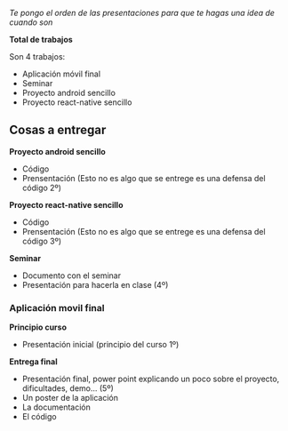 *Te pongo el orden de las presentaciones para que te hagas una idea de cuando son*


**Total de trabajos**


Son 4 trabajos:
- Aplicación móvil final
- Seminar
- Proyecto android sencillo
- Proyecto react-native sencillo

## Cosas a entregar



**Proyecto android sencillo**
- Código
- Prensentación (Esto no es algo que se entrege es una defensa del código 2º)

**Proyecto react-native sencillo**
- Código
- Prensentación (Esto no es algo que se entrege es una defensa del código 3º)

**Seminar**
- Documento con el seminar
- Presentación para hacerla en clase (4º)


### Aplicación movil final

**Principio curso**
- Presentación inicial (principio del curso 1º) 

**Entrega final**
- Presentación final, power point explicando un poco sobre el proyecto, dificultades, demo... (5º)
- Un poster de la aplicación
- La documentación
- El código


